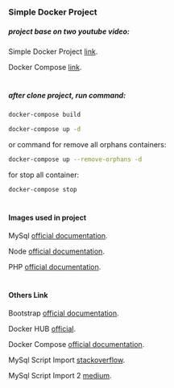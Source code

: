 ### Simple Docker Project

##### project base on two youtube video:

Simple Docker Project [link](https://www.youtube.com/watch?v=Kzcz-EVKBEQ).

Docker Compose [link](https://www.youtube.com/watch?v=HxPz3eLnXZk&t=312s).

#

##### after clone project, run command:

```sh
docker-compose build
 ```

```sh
docker-compose up -d
 ```

or command for remove all orphans containers:

```sh
docker-compose up --remove-orphans -d
 ```

for stop all container:

```sh
docker-compose stop
 ```

#

#### Images used in project

MySql [official documentation](https://hub.docker.com/_/mysql).

Node [official documentation](https://hub.docker.com/_/node).

PHP [official documentation](https://hub.docker.com/_/php).

#

#### Others Link

Bootstrap [official documentation](https://getbootstrap.com/docs/4.6/getting-started/download/).

Docker HUB [official](https://hub.docker.com/).

Docker Compose [official documentation](https://docs.docker.com/compose/gettingstarted/).

MySql Script Import [stackoverflow](https://stackoverflow.com/questions/42136931/docker-compose-mysql-import-sql).

MySql Script Import 2 [medium](https://iamvickyav.medium.com/mysql-init-script-on-docker-compose-e53677102e48).






